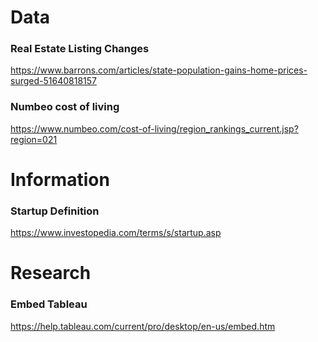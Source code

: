 # Data
### Real Estate Listing Changes
https://www.barrons.com/articles/state-population-gains-home-prices-surged-51640818157

### Numbeo cost of living
https://www.numbeo.com/cost-of-living/region_rankings_current.jsp?region=021


# Information
### Startup Definition
https://www.investopedia.com/terms/s/startup.asp


# Research
### Embed Tableau
https://help.tableau.com/current/pro/desktop/en-us/embed.htm
